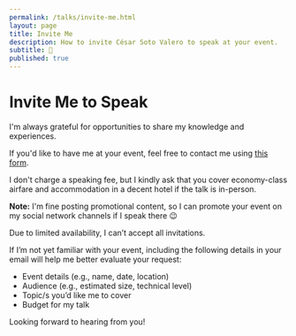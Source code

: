 ```yaml
---
permalink: /talks/invite-me.html
layout: page
title: Invite Me
description: How to invite César Soto Valero to speak at your event.
subtitle: 📢
published: true
---
```


# Invite Me to Speak

I'm always grateful for opportunities to share my knowledge and experiences.

If you'd like to have me at your event, feel free to contact me using [this form](../about-me#contact-me).

I don't charge a speaking fee, but I kindly ask that you cover economy-class airfare and accommodation in a decent hotel if the talk is in-person.

**Note:** I'm fine posting promotional content, so I can promote your event on my social network channels if I speak there 😉

Due to limited availability, I can’t accept all invitations.

If I’m not yet familiar with your event, including the following details in your email will help me better evaluate your request:

- Event details (e.g., name, date, location)
- Audience (e.g., estimated size, technical level)
- Topic/s you’d like me to cover
- Budget for my talk

Looking forward to hearing from you!
